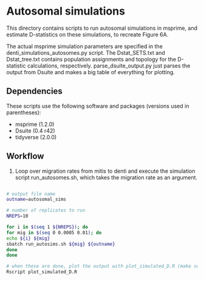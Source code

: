 # Autosomal simulations

This directory contains scripts to run autosomal simulations in msprime, and estimate D-statistics on these simulations, to recreate Figure 6A.

The actual msprime simulation parameters are specified in the denti_simulations_autosomes.py script. The Dstat_SETS.txt and Dstat_tree.txt contains population assignments and topology for the D-statistic calculations, respectively. parse_dsuite_output.py just parses the output from Dsuite and makes a big table of everything for plotting.

## Dependencies
These scripts use the following software and packages (versions used in parentheses):
- msprime (1.2.0)
- Dsuite (0.4 r42)
- tidyverse (2.0.0)

## Workflow

1. Loop over migration rates from mitis to denti and execute the simulation script run_autosomes.sh, which takes the migration rate as an argument.

```bash

# output file name
outname=autosomal_sims

# number of replicates to run
NREPS=10

for i in $(seq 1 ${NREPS}); do
for mig in $(seq 0 0.0005 0.01); do
echo ${i} ${mig}
sbatch run_autosims.sh ${mig} ${outname}
done
done

# when these are done, plot the output with plot_simulated_D.R (make sure that the input file is adjusted correctly inside script), to recreate Figure 6A.
Rscript plot_simulated_D.R

```

